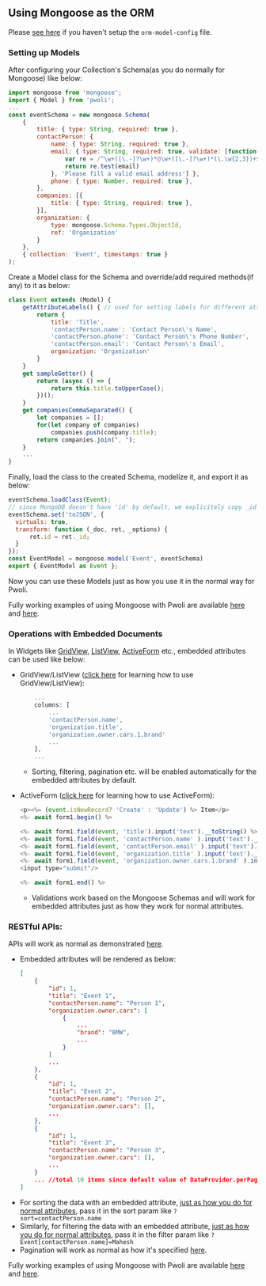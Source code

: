 ## Using Mongoose as the ORM

Please [see here](/pwoli/using-another-orm) if you haven't setup the `orm-model-config` file.

### Setting up Models

After configuring your Collection's Schema(as you do normally for Mongoose) like below:
```js
import mongoose from 'mongoose';
import { Model } from 'pwoli';
...
const eventSchema = new mongoose.Schema(
    {
        title: { type: String, required: true },
        contactPerson: {
            name: { type: String, required: true },
            email: { type: String, required: true, validate: [function(email) {
                var re = /^\w+([\.-]?\w+)*@\w+([\.-]?\w+)*(\.\w{2,3})+$/;
                return re.test(email)
            }, 'Please fill a valid email address'] },
            phone: { type: Number, required: true },
        },
        companies: [{
            title: { type: String, required: true },
        }],
        organization: {
            type: mongoose.Schema.Types.ObjectId,
            ref: 'Organization'
        }
    },
    { collection: 'Event', timestamps: true }
);
```
Create a Model class for the Schema and override/add required methods(if any) to it as below:
```js
class Event extends (Model) {
    getAttributeLabels() { // used for setting labels for different attributes/paths
        return {
            title: 'Title',
            'contactPerson.name': 'Contact Person\'s Name',
            'contactPerson.phone': 'Contact Person\'s Phone Number',
            'contactPerson.email': 'Contact Person\'s Email',
            organization: 'Organization'
        }
    }
    get sampleGetter() {
        return (async () => {
            return this.title.toUpperCase();
        })();
    }
    get companiesCommaSeparated() {
        let companies = [];
        for(let company of companies)
            companies.push(company.title);
        return companies.join(", ");
    }
    ...
}
```
Finally, load the class to the created Schema, modelize it, and export it as below:
```js
eventSchema.loadClass(Event);
// since MongoDB doesn't have 'id' by default, we explicitely copy _id to id
eventSchema.set('toJSON', {
  virtuals: true,
  transform: function (_doc, ret, _options) {
      ret.id = ret._id;
  }
});
const EventModel = mongoose.model('Event', eventSchema)
export { EventModel as Event };
```
Now you can use these Models just as how you use it in the normal way for Pwoli.

Fully working examples of using Mongoose with Pwoli are available [here](https://github.com/internetmango/pwoli-node-sample) and [here](https://github.com/internetmango/pwoli-express-typescript-sample).

### Operations with Embedded Documents

In Widgets like [GridView](/pwoli/api-docs/classes/GridView.html), [ListView](/pwoli/api-docs/classes/ListView.html), [ActiveForm](/pwoli/api-docs/classes/ActiveForm.html) etc., embedded attributes can be used like below:
-    GridView/ListView ([click here](/pwoli/output-data-widgets) for learning how to use GridView/ListView):
        ```js
            ...
            columns: [
                ...
                'contactPerson.name',
                'organization.title',
                'organization.owner.cars.1.brand'
                ...
            ],
            ...
        ```
    
        -    Sorting, filtering, pagination etc. will be enabled automatically for the embedded attributes by default.


-   ActiveForm ([click here](/pwoli/input-forms) for learning how to use ActiveForm):
    ```js
    <p><%= (event.isNewRecord? 'Create' : 'Update') %> Item</p>
    <%- await form1.begin() %>

    <%- await form1.field(event, 'title').input('text').__toString() %>
    <%- await form1.field(event, 'contactPerson.name' ).input('text').__toString() %>
    <%- await form1.field(event, 'contactPerson.email' ).input('text').__toString() %>
    <%- await form1.field(event, 'organization.title' ).input('text').__toString() %>
    <%- await form1.field(event, 'organization.owner.cars.1.brand' ).input('text').__toString() %>
    <input type="submit"/>

    <%- await form1.end() %>

    ```
    -    Validations work based on the Mongoose Schemas and will work for embedded attributes just as how they work for normal attributes.

### RESTful APIs:

APIs will work as normal as demonstrated [here](/pwoli/rest-api).

-    Embedded attributes will be rendered as below:
        ```json
        [
            {
                "id": 1,
                "title": "Event 1",
                "contactPerson.name": "Person 1",
                "organization.owner.cars": [
                    {
                        ...
                        "brand": "BMW",
                        ...
                    }
                ]
                ...
            },
            {
                "id": 1,
                "title": "Event 2",
                "contactPerson.name": "Person 2",
                "organization.owner.cars": [],
                ...
            },
            {
                "id": 1,
                "title": "Event 3",
                "contactPerson.name": "Person 3",
                "organization.owner.cars": [],
                ...
            }
            ... //total 10 items since default value of DataProvider.perPage is 10
        ]
        ```
-    For sorting the data with an embedded attribute, [just as how you do for normal attributes](https://internetmango.github.io/pwoli/rest-api#sorting), pass it in the sort param like `?sort=contactPerson.name`
-    Similarly, for filtering the data with an embedded attribute, [just as how you do for normal attributes](https://internetmango.github.io/pwoli/rest-api#filtering), pass it in the filter param like `?Event[contactPerson.name]=Mahesh`
-   Pagination will work as normal as how it's specified [here](https://internetmango.github.io/pwoli/rest-api#pagination).

Fully working examples of using Mongoose with Pwoli are available [here](https://github.com/internetmango/pwoli-node-sample) and [here](https://github.com/internetmango/pwoli-express-typescript-sample).